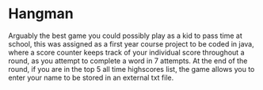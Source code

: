 # Hangman
Arguably the best game you could possibly play as a kid to pass time at school, 
this was assigned as a first year course project to be coded in java, where a score counter 
keeps track of your individual score throughout a round, as you attempt to complete a word in 7 attempts.
At the end of the round, if you are in the top 5 all time highscores list, the game allows you to enter your
name to be stored in an external txt file.
